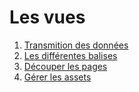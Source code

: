 # Les vues

1. [Transmition des données](transmition_des_donnees/README.md)
2. [Les différentes balises](les_differentes_balises/README.md)
3. [Découper les pages](decouper_les_pages/README.md)
4. [Gérer les assets](gerer_les_assets/README.md)